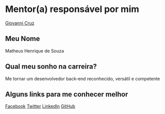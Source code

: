 # Mentor(a) responsável por mim

[Giovanni Cruz](mentors/profiles/giovannicruz97.md)

## Meu Nome

Matheus Henrique de Souza

## Qual meu sonho na carreira?

Me tornar um desenvolvedor back-end reconhecido, versátil e competente

## Alguns links para me conhecer melhor

[Facebook](https://www.facebook.com/mh.matheussouza)
[Twitter](https://twitter.com/mh_matheussouza)
[LinkedIn](https://www.linkedin.com/in/matheushsouza)
[GitHub](https://www.github.com/matheus-souza)